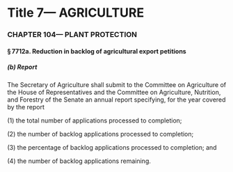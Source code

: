 
# Title 7— AGRICULTURE
### CHAPTER 104— PLANT PROTECTION
#### § 7712a. Reduction in backlog of agricultural export petitions
##### (b) Report

The Secretary of Agriculture shall submit to the Committee on Agriculture of the House of Representatives and the Committee on Agriculture, Nutrition, and Forestry of the Senate an annual report specifying, for the year covered by the report

(1) the total number of applications processed to completion;

(2) the number of backlog applications processed to completion;

(3) the percentage of backlog applications processed to completion; and

(4) the number of backlog applications remaining.
